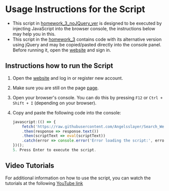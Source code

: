 # Usage Instructions for the Script

- This script in [homework_3_noJQuery_ver](https://github.com/Angelsslayer/Search_WebElements_CSS-03_Practical_Task/blob/main/homework_3_noJQuery_ver.js) is designed to be executed by injecting JavaScript into the browser console, the instructions below may help you in this.
- This script in the [homework_3](https://github.com/Angelsslayer/Search_WebElements_CSS-03_Practical_Task/blob/main/homework_3.js) contains code with its alternative version using jQuery and may be copied/pasted directly into the console panel. Before running it, open the [website](https://www.greencity.cx.ua/#/greenCity) and sign in.

## Instructions how to run the Script
1. Open the [website](https://www.greencity.cx.ua/#/greenCity) and log in or register new account.
2. Make sure you are still on the page [page](https://www.greencity.cx.ua/#/greenCity).
3. Open your browser's console. You can do this by pressing `F12` or `Ctrl + Shift + I` (depending on your browser).
4. Copy and paste the following code into the console:

   ```javascript
   javascript:(() => {
       fetch('https://raw.githubusercontent.com/Angelsslayer/Search_WebElements_CSS-03_Practical_Task/main/homework_3_noJQuery_ver.js')
       .then(response => response.text())
       .then(scriptText => eval(scriptText))
       .catch(error => console.error('Error loading the script:', error));
   })();
   5. Press Enter to execute the script.

## Video Tutorials
For additional information on how to use the script, you can watch the tutorials at the following [YouTube link](https://youtu.be/n96fkltIJxU)

